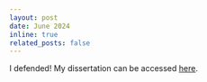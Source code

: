 ```yaml
---
layout: post
date: June 2024
inline: true
related_posts: false
---
```


I defended! My dissertation can be accessed [here](https://escholarship.org/uc/item/0cx5g7zq#main). 